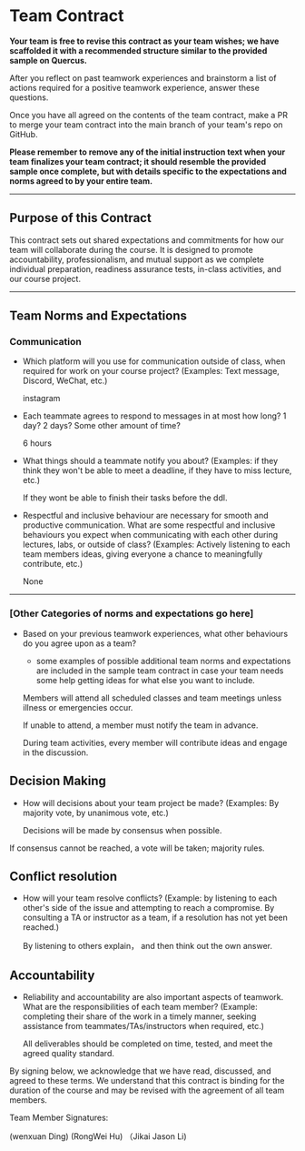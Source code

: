 # Team Contract

**Your team is free to revise this contract as your team wishes; we have scaffolded it with a recommended structure similar to the provided sample on Quercus.**

After you reflect on past teamwork experiences and brainstorm a list of actions required for a positive teamwork experience, answer these questions.

Once you have all agreed on the contents of the team contract, make a PR to merge your team contract into the main branch of your team's repo on GitHub.

**Please remember to remove any of the initial instruction text when your team finalizes your team contract; it should resemble the provided sample once complete, but with details specific to the expectations and norms agreed to by your entire team.**

---
## Purpose of this Contract

This contract sets out shared expectations and commitments for how our team will collaborate during the course. It is designed to promote accountability, professionalism, and mutual support as we complete individual preparation, readiness assurance tests, in-class activities, and our course project.

---
## Team Norms and Expectations

### Communication

* Which platform will you use for communication outside of class, when required for work on your course project? (Examples: Text message, Discord, WeChat, etc.)


    instagram

* Each teammate agrees to respond to messages in at most how long? 1 day? 2 days? Some other amount of time?


    6 hours

* What things should a teammate notify you about? (Examples: if they think they won't be able to meet a deadline, if they have to miss lecture, etc.)


    If they wont be able to finish their tasks before the ddl.    

* Respectful and inclusive behaviour are necessary for smooth and productive communication. What are some respectful and inclusive behaviours you expect when communicating with each other during lectures, labs, or outside of class? (Examples: Actively listening to each team members ideas, giving everyone a chance to meaningfully contribute, etc.)


    None

---

### [Other Categories of norms and expectations go here]

* Based on your previous teamwork experiences, what other behaviours do you agree upon as a team?
    - some examples of possible additional team norms and expectations are included in the sample team contract in case your team needs some help getting ideas for what else you want to include.


    Members will attend all scheduled classes and team meetings unless illness or emergencies occur.

    If unable to attend, a member must notify the team in advance.

    During team activities, every member will contribute ideas and engage in the discussion.

## Decision Making

* How will decisions about your team project be made? (Examples: By majority vote, by unanimous vote, etc.)


    Decisions will be made by consensus when possible.

If consensus cannot be reached, a vote will be taken; majority rules.
## Conflict resolution

* How will your team resolve conflicts? (Example: by listening to each other's side of the issue and attempting to reach a compromise. By consulting a TA or instructor as a team, if a resolution has not yet been reached.)

  By listening to others explain， and then think out the own answer.

## Accountability

* Reliability and accountability are also important aspects of teamwork. What are the responsibilities of each team member? (Example: completing their share of the work in a timely manner, seeking assistance from teammates/TAs/instructors when required, etc.)


    All deliverables should be completed on time, tested, and meet the agreed quality standard.



By signing below, we acknowledge that we have read, discussed, and agreed to these terms. We understand that this contract is binding for the duration of the course and may be revised with the agreement of all team members.

Team Member Signatures:

(wenxuan Ding) (RongWei Hu) （Jikai Jason Li)

